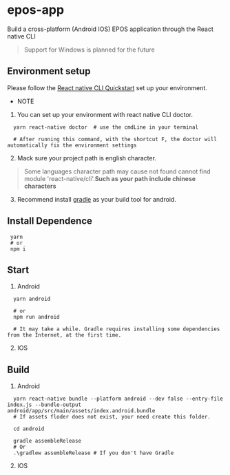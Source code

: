 # epos-app
Build a cross-platform (Android IOS) EPOS application through the React native CLI
> Support for Windows is planned for the future

## Environment setup
Please follow the [React native CLI Quickstart](https://reactnative.dev/docs/environment-setup) set up your environment.

* NOTE
1. You can set up your environment with react native CLI doctor.

```
  yarn react-native doctor  # use the cmdLine in your terminal

  # After running this command, with the shortcut F, the doctor will automatically fix the environment settings
```


2. Mack sure your project path is english character.
>Some languages character path may cause not found cannot find module 'react-native/cli'.__Such as your path include chinese characters__

3. Recommend install [gradle](https://gradle.org/install/) as your build tool for android. 

## Install Dependence
```
 yarn
 # or
 npm i
```

## Start
1. Android

```shell
  yarn android
  
  # or
  npm run android
  
  # It may take a while. Gradle requires installing some dependencies from the Internet, at the first time.
```


2. IOS


## Build
1. Android

```shell
  yarn react-native bundle --platform android --dev false --entry-file index.js --bundle-output android/app/src/main/assets/index.android.bundle
  # If assets floder does not exist, your need create this folder.
  
  cd android
  
  gradle assembleRelease
  # Or
  .\gradlew assembleRelease # If you don't have Gradle
```

2. IOS
